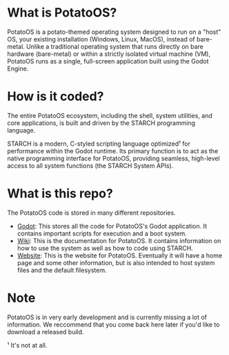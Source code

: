 # What is PotatoOS?
PotatoOS is a potato-themed operating system designed to run on a "host" OS, your existing installation (Windows, Linux, MacOS), instead of bare-metal. Unlike a traditional operating system that runs directly on bare hardware (bare-metal) or within a strictly isolated virtual machine (VM), PotatoOS runs as a single, full-screen application built using the Godot Engine.

# How is it coded?
The entire PotatoOS ecosystem, including the shell, system utilities, and core applications, is built and driven by the STARCH programming language.

STARCH is a modern, C-styled scripting language optimized¹ for performance within the Godot runtime. Its primary function is to act as the native programming interface for PotatoOS, providing seamless, high-level access to all system functions (the STARCH System APIs).

# What is this repo?
The PotatoOS code is stored in many different repositories.
* [Godot](https://github.com/the-potato-corp/potato-os): This stores all the code for PotatoOS's Godot application. It contains important scripts for execution and a boot system.
* [Wiki](https://github.com/the-potato-corp/potatoos-docs): This is the documentation for PotatoOS. It contains information on how to use the system as well as how to code using STARCH.
* [Website](https://github.com/potato-os/potato-os.github.io): This is the website for PotatoOS. Eventually it will have a home page and some other information, but is also intended to host system files and the default filesystem.

# Note
PotatoOS is in very early development and is currently missing a lot of information. We reccommend that you come back here later if you'd like to download a released build.

¹ It's not at all.
